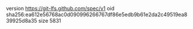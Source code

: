 version https://git-lfs.github.com/spec/v1
oid sha256:ea612e56768ac0d090996266767df86e5edb9b61e2da2c49519ea839925d8a35
size 5831
